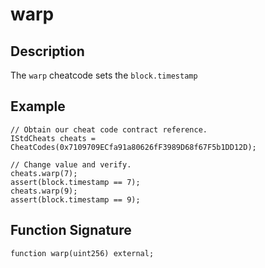 # warp

## Description

The `warp` cheatcode sets the `block.timestamp`

## Example

```solidity
// Obtain our cheat code contract reference.
IStdCheats cheats = CheatCodes(0x7109709ECfa91a80626fF3989D68f67F5b1DD12D);

// Change value and verify.
cheats.warp(7);
assert(block.timestamp == 7);
cheats.warp(9);
assert(block.timestamp == 9);
```

## Function Signature

```solidity
function warp(uint256) external;
```
